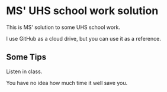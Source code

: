 # MS' UHS school work solution

This is MS' solution to some UHS school work.

I use GitHub as a cloud drive, but you can use it as a reference.

## Some Tips

Listen in class.

You have no idea how much time it well save you.
